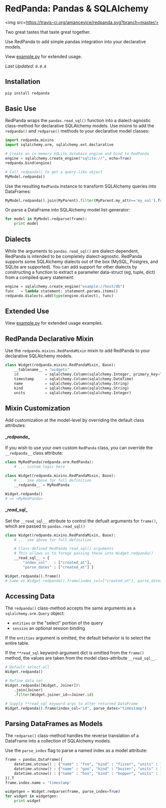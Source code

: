 # RedPanda: Pandas & SQLAlchemy

<img src=https://travis-ci.org/amancevice/redpanda.svg?branch=master/>

Two great tastes that taste great together.

Use RedPanda to add simple pandas integration into your declarative models.

View [example.py](./example.py) for extended usage.

*Last Updated: `0.0.6`*


## Installation

```bash
pip install redpanda
```


## Basic Use

RedPanda wraps the `pandas.read_sql()` function into a dialect-agnostic class-method for declarative SQLAlchemy models. Use mixins to add the `redpanda()` and `redparse()` methods to your declarative model classes:

```python
import redpanda.mixins
import sqlalchemy.orm, sqlalchemy.ext.declarative

# Create an in-memory SQLite database engine and bind to RedPanda
engine = sqlalchemy.create_engine("sqlite://", echo=True)
redpanda.bind(engine)

# Call redpanda() to get a query-like object
MyModel.redpanda()
```

Use the resulting `RedPanda` instance to transform SQLAlchemy queries into DataFrames:

```python
MyModel.redpanda().join(MyParent).filter(MyParent.my_attr=='my_val').frame()
```

Or parse a DataFrame into SQLAlchemy model list-generator:

```python
for model in MyModel.redparse(frame):
    print model
```


## Dialects

While the arguments to `pandas.read_sql()` are dialect-dependent, RedPanda is intended to be completely dialect-agnostic. RedPanda supports some SQLAlchemy dialects out of the box (MySQL, Postgres, and SQLite are supported). You can add support for other dialects by constructing a function to extract a parameter data-struct (eg, tuple, dict) from a compiled query statement:

```python
engine = sqlalchemy.create_engine("example://host/db")
func   = lambda statement: statement.params.items()
redpanda.dialects.add(type(engine.dialect), func)
```


## Extended Use

View [example.py](./example.py) for extended usage examples.


## RedPanda Declarative Mixin

Use the `redpanda.mixins.RedPandaMixin` mixin to add RedPanda to your declarative SQLAlchemy models.

```python
class Widget(redpanda.mixins.RedPandaMixin, Base):
    __tablename__ = "widgets"
    id            = sqlalchemy.Column(sqlalchemy.Integer, primary_key=True)
    timestamp     = sqlalchemy.Column(sqlalchemy.DateTime)
    name          = sqlalchemy.Column(sqlalchemy.String)
    kind          = sqlalchemy.Column(sqlalchemy.String)
    units         = sqlalchemy.Column(sqlalchemy.Integer)
```

## Mixin Customization

Add customization at the model-level by overriding the default class attributes:


#### \__redpanda__

If you wish to use your own custom `RedPanda` class, you can override the `__redpanda__` class attribute:

```python
class MyRedPanda(redpanda.orm.RedPanda):
    # ... custom logic here

class Widget(redpanda.mixins.RedPandaMixin, Base):
    # ... see above for full definition
    __redpanda__ = MyRedPanda

Widget.redpanda()
# => <MyRedPanda>
```


#### \__read_sql__

Set the `__read_sql__` attribute to control the defualt arguments for `frame()`, which are passed to `pandas.read_sql()`

```python
class Widget(redpanda.mixins.RedPandaMixin, Base):
    # ... see above for full definition

    # Class-defined RedPanda read_sql() arguments
    # This allows us to forego passing these into Widget.redpanda()
    __read_sql__ = {
        "index_col"   : ["created_at"],
        "parse_dates" : ["created_at"] }

Widget.redpanda().frame()
# Same as Widget.redpanda().frame(index_col=["created_at"], parse_dates=["created_at"])
```


## Accessing Data

The `redpanda()` class-method accepts the same arguments as a `sqlalchemy.orm.Query` object:
* `entities` or the "select" portion of the query
* `session` an optional session binding

If the `entities` argument is omitted, the default behavior is to select the entire table.

If the `**read_sql` keyword-argument dict is omitted from the `frame()` method, the values are taken from the model class-attribute `__read_sql__`.

```python
# Default select-all
Widget.redpanda()

# Refine data set
Widget.redpanda([Widget, Joiner])\
    .join(Joiner)
    .filter(Widget.joiner_id==Joiner.id)

# Supply **read_sql keyword-args to alter returned DataFrame
Widget.redpanda().frame(index_col="id", parse_dates="timestamp")
```


## Parsing DataFrames as Models

The `redparse()` class-method handles the reverse translation of a DataFrame into a collection of SQLAlchemy models.

Use the `parse_index` flag to parse a named index as a model attribute:

```python
frame = pandas.DataFrame({
    datetime.utcnow() : {"name" : "foo", "kind" : "fizzer", "units" : 10 },
    datetime.utcnow() : {"name" : "goo", "kind" : "buzzer", "units" : 11 },
    datetime.utcnow() : {"name" : "hoo", "kind" : "bopper", "units" : 12 }
}).T
frame.index.name = 'timestamp'

widgetgen = Widget.redparse(frame, parse_index=True)
for widget in widgetgen:
    print widget
```
